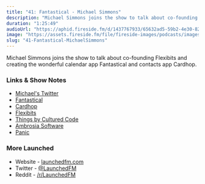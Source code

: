```yaml
---
title: "41: Fantastical - Michael Simmons"
description: "Michael Simmons joins the show to talk about co-founding Flexibits and creating the wonderful calendar app Fantastical and contacts app Cardhop."
duration: "1:25:49"
audioUrl: "https://aphid.fireside.fm/d/1437767933/65632ad5-59b2-4e30-82d1-13845dce07dd/5d1bd530-833c-4316-b25a-43a4db0a878c.mp3"
image: "https://assets.fireside.fm/file/fireside-images/podcasts/images/6/65632ad5-59b2-4e30-82d1-13845dce07dd/episodes/5/5d1bd530-833c-4316-b25a-43a4db0a878c/cover.jpg"
slug: "41-Fantastical-MichaelSimmons"
---
```


<p>Michael Simmons joins the show to talk about co-founding Flexibits and creating the wonderful calendar app Fantastical and contacts app Cardhop.</p>

<h3>Links &amp; Show Notes</h3>

<ul>
<li><a href="https://twitter.com/macguitar" rel="nofollow">Michael&#39;s Twitter</a></li>
<li><a href="https://flexibits.com/fantastical" rel="nofollow">Fantastical</a></li>
<li><a href="https://flexibits.com/cardhop" rel="nofollow">Cardhop</a></li>
<li><a href="https://flexibits.com" rel="nofollow">Flexibits</a></li>
<li><a href="https://culturedcode.com/things/" rel="nofollow">Things by Cultured Code</a></li>
<li><a href="https://en.wikipedia.org/wiki/Ambrosia_Software" rel="nofollow">Ambrosia Software</a></li>
<li><a href="https://panic.com" rel="nofollow">Panic</a></li>
</ul>

<h3>More Launched</h3>

<ul>
<li>Website - <a href="https://launchedfm.com" rel="nofollow">launchedfm.com</a></li>
<li>Twitter - <a href="https://twitter.com/launchedfm" rel="nofollow">@LaunchedFM</a></li>
<li>Reddit - <a href="https://www.reddit.com/r/LaunchedFM/" rel="nofollow">/r/LaunchedFM</a></li>
</ul>
